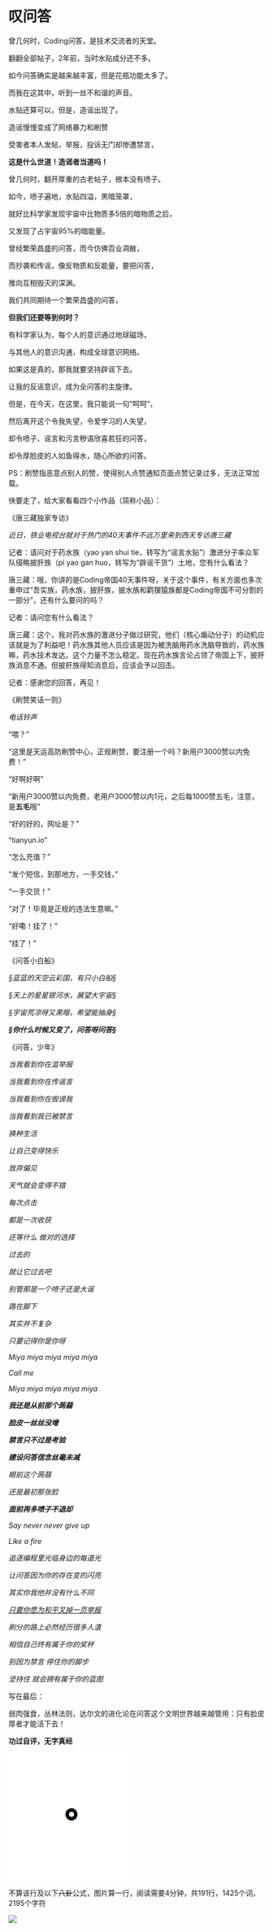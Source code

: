 
# 叹问答

曾几何时，Coding问答，是技术交流者的天堂。

翻翻全部帖子，2年前，当时水贴成分还不多。

如今问答确实是越来越丰富，但是花瓶功能太多了。

而我在这其中，听到一丝不和谐的声音。

水贴还算可以，但是，造谣出现了。

造谣慢慢变成了网络暴力和刷赞

受害者本人发帖，举报，投诉无门却惨遭禁言，

**这是什么世道！造谣者当道吗！**

曾几何时，翻开厚重的古老帖子，根本没有喷子。

如今，喷子遍地，水贴四溢，黑暗笼罩，

就好比科学家发现宇宙中比物质多5倍的暗物质之后，

又发现了占宇宙95%的暗能量。

曾经繁荣昌盛的问答，而今仿佛百业凋敝，

而抄袭和传谣，像反物质和反能量，要把问答，

推向互相毁灭的深渊。

我们共同期待一个繁荣昌盛的问答，

**但我们还要等到何时？**

有科学家认为，每个人的意识通过地球磁场，

与其他人的意识沟通，构成全球意识网络。

如果这是真的，那我就要坚持辟谣下去。

让我的反谣意识，成为全问答的主旋律。

但是，在今天，在这里，我只能说一句“呵呵”，

然后离开这个令我失望，令爱学习的人失望，

却令喷子、谣言和污言秽语欣喜若狂的问答，

却令厚脸皮的人如鱼得水，随心所欲的问答。

PS：刷赞指恶意点别人的赞，使得别人点赞通知页面点赞记录过多，无法正常加载。

快要走了，给大家看看四个小作品（简称小品）：

《唐三藏独家专访》

*近日，铁业电视台就对于热门的40天事件不远万里来到西天专访唐三藏*

记者：请问对于药水族（yao yan shui tie，转写为“谣言水贴”）激进分子率众军队侵略披肝族（pi yao gan huo，转写为“辟谣干货”）土地，您有什么看法？

唐三藏：哦，你讲的是Coding帝国40天事件呀，关于这个事件，有关方面也多次重申过“吾实族，药水族，披肝族，披水族和鹳狸猿族都是Coding帝国不可分割的一部分”，还有什么要问的吗？

记者：请问您有什么看法？

唐三藏：这个，我对药水族的激进分子做过研究，他们（核心煽动分子）的动机应该就是为了利益吧！药水族其他人员应该是因为被洗脑用药水洗脑导致的，药水族嘛，药水技术发达。这个力量不怎么稳定。现在药水族言论占领了帝国上下，披肝族消息不通。但披肝族得知消息后，应该会予以回击。

记者：感谢您的回答，再见！

《刷赞笑话一则》

*电话铃声*

“喂？”

“这里是天运高防刷赞中心，正规刷赞，要注册一个吗？新用户3000赞以内免费！”

“好啊好啊”

“新用户3000赞以内免费，老用户3000赞以内1元，之后每1000赞五毛，注意，是**五毛**哦”

“好的好的，网址是？”

“tianyun.io”

“怎么充值？”

“发个短信，到那地方，一手交钱，”

“一手交货！”

“对了！毕竟是正规的违法生意嘛。”

“好嘞！挂了！”

“挂了！”

《问答小白船》

*§蓝蓝的天空云彩国，有只小白船§*

*§天上的星星银河水，展望大宇宙§*

*§宇宙荒凉呀又黑暗，希望能抽身§*

***§你什么时候又变了，问答呀问答§***

《问答，少年》

*当我看到你在滥举报*

*当我看到你在传谣言*

*当我看到你在毁谤我*

*当我看到我已被禁言*

*换种生活*

*让自己变得快乐*

*放弃偏见*

*天气就会变得不错*

*每次点击*

*都是一次收获*

*还等什么 做对的选择*

*过去的*

*就让它过去吧*

*别管那是一个喷子还是大谣*

*路在脚下*

*其实并不复杂*

*只要记得你是你呀*

*Miya miya miya miya miya*

*Call me*

*Miya miya miya miya miya*

***我还是从前那个蒟蒻***

***脸皮一丝丝没增***

***禁言只不过是考验***

***建设问答信念丝毫未减***

*眼前这个蒟蒻*

*还是最初那张脸*

***面前再多喷子不退却***

*Say never never give up*

*Like a fire*

*追逐编程里光临身边的每道光*

*让问答因为你的存在变的闪亮*

*其实你我他并没有什么不同*

<u>*只要你愿为和平叉掉一页举报*</u>

*刷分的路上必然经历很多人渣*

*相信自己终有属于你的奖杯*

*别因为禁言 停住你的脚步*

*坚持住 就会拥有属于你的蓝图*

写在最后：

弱肉强食，丛林法则，达尔文的进化论在问答这个文明世界越来越管用：只有脸皮厚者才能活下去！

**功过自评，无字真经**

![句号](https://github.com/ds1302zs/codingwater/raw/master/故事与感悟/res/gone.png?raw=true)

不算该行及以下~~八卦~~公式，图片算一行，阅读需要4分钟，共191行，1425个词，2195个字符

![](http://latex.codecogs.com/gif.latex?\\love(boy,girl)=ele_{520}=ele_{519}+ne+C_{A1})
